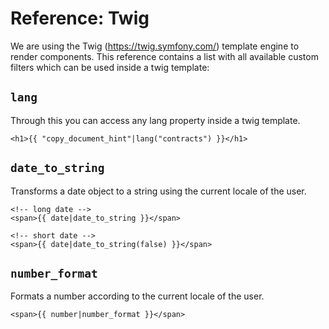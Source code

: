 
# Reference: Twig

We are using the Twig (https://twig.symfony.com/) template engine to render components. This
reference contains a list with all available custom filters which can be used inside a twig
template:

## `lang`

Through this you can access any lang property inside a twig template.

```twig
<h1>{{ "copy_document_hint"|lang("contracts") }}</h1>
```

## `date_to_string`

Transforms a date object to a string using the current locale of the user.

```twig
<!-- long date -->
<span>{{ date|date_to_string }}</span>

<!-- short date -->
<span>{{ date|date_to_string(false) }}</span>
```

## `number_format`

Formats a number according to the current locale of the user.

```twig
<span>{{ number|number_format }}</span>
```

